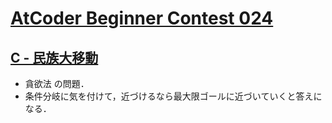 # [AtCoder Beginner Contest 024](https://atcoder.jp/contests/abc024/tasks)

## [C - 民族大移動](https://atcoder.jp/contests/abc024/tasks/abc024_c)
- 貪欲法 の問題．
- 条件分岐に気を付けて，近づけるなら最大限ゴールに近づいていくと答えになる．
